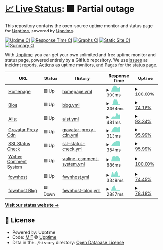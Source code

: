 # [📈 Live Status](https://status.dlya.top): <!--live status--> **🟧 Partial outage**

This repository contains the open-source uptime monitor and status page for [Upptime](https://upptime.js.org), powered by [Upptime](https://github.com/upptime/upptime).

[![Uptime CI](https://github.com/Guangsudalao/uptime/workflows/Uptime%20CI/badge.svg)](https://github.com/Guangsudalao/uptime/actions?query=workflow%3A%22Uptime+CI%22)
[![Response Time CI](https://github.com/Guangsudalao/uptime/workflows/Response%20Time%20CI/badge.svg)](https://github.com/Guangsudalao/uptime/actions?query=workflow%3A%22Response+Time+CI%22)
[![Graphs CI](https://github.com/Guangsudalao/uptime/workflows/Graphs%20CI/badge.svg)](https://github.com/Guangsudalao/uptime/actions?query=workflow%3A%22Graphs+CI%22)
[![Static Site CI](https://github.com/Guangsudalao/uptime/workflows/Static%20Site%20CI/badge.svg)](https://github.com/Guangsudalao/uptime/actions?query=workflow%3A%22Static+Site+CI%22)
[![Summary CI](https://github.com/Guangsudalao/uptime/workflows/Summary%20CI/badge.svg)](https://github.com/Guangsudalao/uptime/actions?query=workflow%3A%22Summary+CI%22)

With [Upptime](https://upptime.js.org), you can get your own unlimited and free uptime monitor and status page, powered entirely by a GitHub repository. We use [Issues](https://github.com/upptime/upptime/issues) as incident reports, [Actions](https://github.com/Guangsudalao/uptime/actions) as uptime monitors, and [Pages](https://status.dlya.top) for the status page.

<!--start: status pages-->
<!-- This summary is generated by Upptime (https://github.com/upptime/upptime) -->
<!-- Do not edit this manually, your changes will be overwritten -->
<!-- prettier-ignore -->
| URL | Status | History | Response Time | Uptime |
| --- | ------ | ------- | ------------- | ------ |
| <img alt="" src="https://icons.duckduckgo.com/ip3/www.dlya.top.ico" height="13"> [Homepage](https://www.dlya.top) | 🟩 Up | [homepage.yml](https://github.com/Guangsudalao/uptime/commits/HEAD/history/homepage.yml) | <details><summary><img alt="Response time graph" src="./graphs/homepage/response-time-week.png" height="20"> 309ms</summary><br><a href="https://status-action.dlya.top/history/homepage"><img alt="Response time 309" src="https://img.shields.io/endpoint?url=https%3A%2F%2Fraw.githubusercontent.com%2FGuangsudalao%2Fuptime%2FHEAD%2Fapi%2Fhomepage%2Fresponse-time.json"></a><br><a href="https://status-action.dlya.top/history/homepage"><img alt="24-hour response time 309" src="https://img.shields.io/endpoint?url=https%3A%2F%2Fraw.githubusercontent.com%2FGuangsudalao%2Fuptime%2FHEAD%2Fapi%2Fhomepage%2Fresponse-time-day.json"></a><br><a href="https://status-action.dlya.top/history/homepage"><img alt="7-day response time 309" src="https://img.shields.io/endpoint?url=https%3A%2F%2Fraw.githubusercontent.com%2FGuangsudalao%2Fuptime%2FHEAD%2Fapi%2Fhomepage%2Fresponse-time-week.json"></a><br><a href="https://status-action.dlya.top/history/homepage"><img alt="30-day response time 309" src="https://img.shields.io/endpoint?url=https%3A%2F%2Fraw.githubusercontent.com%2FGuangsudalao%2Fuptime%2FHEAD%2Fapi%2Fhomepage%2Fresponse-time-month.json"></a><br><a href="https://status-action.dlya.top/history/homepage"><img alt="1-year response time 309" src="https://img.shields.io/endpoint?url=https%3A%2F%2Fraw.githubusercontent.com%2FGuangsudalao%2Fuptime%2FHEAD%2Fapi%2Fhomepage%2Fresponse-time-year.json"></a></details> | <details><summary><a href="https://status-action.dlya.top/history/homepage">100.00%</a></summary><a href="https://status-action.dlya.top/history/homepage"><img alt="All-time uptime 100.00%" src="https://img.shields.io/endpoint?url=https%3A%2F%2Fraw.githubusercontent.com%2FGuangsudalao%2Fuptime%2FHEAD%2Fapi%2Fhomepage%2Fuptime.json"></a><br><a href="https://status-action.dlya.top/history/homepage"><img alt="24-hour uptime 100.00%" src="https://img.shields.io/endpoint?url=https%3A%2F%2Fraw.githubusercontent.com%2FGuangsudalao%2Fuptime%2FHEAD%2Fapi%2Fhomepage%2Fuptime-day.json"></a><br><a href="https://status-action.dlya.top/history/homepage"><img alt="7-day uptime 100.00%" src="https://img.shields.io/endpoint?url=https%3A%2F%2Fraw.githubusercontent.com%2FGuangsudalao%2Fuptime%2FHEAD%2Fapi%2Fhomepage%2Fuptime-week.json"></a><br><a href="https://status-action.dlya.top/history/homepage"><img alt="30-day uptime 100.00%" src="https://img.shields.io/endpoint?url=https%3A%2F%2Fraw.githubusercontent.com%2FGuangsudalao%2Fuptime%2FHEAD%2Fapi%2Fhomepage%2Fuptime-month.json"></a><br><a href="https://status-action.dlya.top/history/homepage"><img alt="1-year uptime 100.00%" src="https://img.shields.io/endpoint?url=https%3A%2F%2Fraw.githubusercontent.com%2FGuangsudalao%2Fuptime%2FHEAD%2Fapi%2Fhomepage%2Fuptime-year.json"></a></details>
| <img alt="" src="https://icons.duckduckgo.com/ip3/blog.dlya.top.ico" height="13"> [Blog](https://blog.dlya.top) | 🟩 Up | [blog.yml](https://github.com/Guangsudalao/uptime/commits/HEAD/history/blog.yml) | <details><summary><img alt="Response time graph" src="./graphs/blog/response-time-week.png" height="20"> 2364ms</summary><br><a href="https://status-action.dlya.top/history/blog"><img alt="Response time 2364" src="https://img.shields.io/endpoint?url=https%3A%2F%2Fraw.githubusercontent.com%2FGuangsudalao%2Fuptime%2FHEAD%2Fapi%2Fblog%2Fresponse-time.json"></a><br><a href="https://status-action.dlya.top/history/blog"><img alt="24-hour response time 2364" src="https://img.shields.io/endpoint?url=https%3A%2F%2Fraw.githubusercontent.com%2FGuangsudalao%2Fuptime%2FHEAD%2Fapi%2Fblog%2Fresponse-time-day.json"></a><br><a href="https://status-action.dlya.top/history/blog"><img alt="7-day response time 2364" src="https://img.shields.io/endpoint?url=https%3A%2F%2Fraw.githubusercontent.com%2FGuangsudalao%2Fuptime%2FHEAD%2Fapi%2Fblog%2Fresponse-time-week.json"></a><br><a href="https://status-action.dlya.top/history/blog"><img alt="30-day response time 2364" src="https://img.shields.io/endpoint?url=https%3A%2F%2Fraw.githubusercontent.com%2FGuangsudalao%2Fuptime%2FHEAD%2Fapi%2Fblog%2Fresponse-time-month.json"></a><br><a href="https://status-action.dlya.top/history/blog"><img alt="1-year response time 2364" src="https://img.shields.io/endpoint?url=https%3A%2F%2Fraw.githubusercontent.com%2FGuangsudalao%2Fuptime%2FHEAD%2Fapi%2Fblog%2Fresponse-time-year.json"></a></details> | <details><summary><a href="https://status-action.dlya.top/history/blog">74.16%</a></summary><a href="https://status-action.dlya.top/history/blog"><img alt="All-time uptime 74.16%" src="https://img.shields.io/endpoint?url=https%3A%2F%2Fraw.githubusercontent.com%2FGuangsudalao%2Fuptime%2FHEAD%2Fapi%2Fblog%2Fuptime.json"></a><br><a href="https://status-action.dlya.top/history/blog"><img alt="24-hour uptime 74.16%" src="https://img.shields.io/endpoint?url=https%3A%2F%2Fraw.githubusercontent.com%2FGuangsudalao%2Fuptime%2FHEAD%2Fapi%2Fblog%2Fuptime-day.json"></a><br><a href="https://status-action.dlya.top/history/blog"><img alt="7-day uptime 74.16%" src="https://img.shields.io/endpoint?url=https%3A%2F%2Fraw.githubusercontent.com%2FGuangsudalao%2Fuptime%2FHEAD%2Fapi%2Fblog%2Fuptime-week.json"></a><br><a href="https://status-action.dlya.top/history/blog"><img alt="30-day uptime 74.16%" src="https://img.shields.io/endpoint?url=https%3A%2F%2Fraw.githubusercontent.com%2FGuangsudalao%2Fuptime%2FHEAD%2Fapi%2Fblog%2Fuptime-month.json"></a><br><a href="https://status-action.dlya.top/history/blog"><img alt="1-year uptime 74.16%" src="https://img.shields.io/endpoint?url=https%3A%2F%2Fraw.githubusercontent.com%2FGuangsudalao%2Fuptime%2FHEAD%2Fapi%2Fblog%2Fuptime-year.json"></a></details>
| <img alt="" src="https://icons.duckduckgo.com/ip3/file.dlya.top.ico" height="13"> [Alist](https://file.dlya.top) | 🟩 Up | [alist.yml](https://github.com/Guangsudalao/uptime/commits/HEAD/history/alist.yml) | <details><summary><img alt="Response time graph" src="./graphs/alist/response-time-week.png" height="20"> 481ms</summary><br><a href="https://status-action.dlya.top/history/alist"><img alt="Response time 481" src="https://img.shields.io/endpoint?url=https%3A%2F%2Fraw.githubusercontent.com%2FGuangsudalao%2Fuptime%2FHEAD%2Fapi%2Falist%2Fresponse-time.json"></a><br><a href="https://status-action.dlya.top/history/alist"><img alt="24-hour response time 481" src="https://img.shields.io/endpoint?url=https%3A%2F%2Fraw.githubusercontent.com%2FGuangsudalao%2Fuptime%2FHEAD%2Fapi%2Falist%2Fresponse-time-day.json"></a><br><a href="https://status-action.dlya.top/history/alist"><img alt="7-day response time 481" src="https://img.shields.io/endpoint?url=https%3A%2F%2Fraw.githubusercontent.com%2FGuangsudalao%2Fuptime%2FHEAD%2Fapi%2Falist%2Fresponse-time-week.json"></a><br><a href="https://status-action.dlya.top/history/alist"><img alt="30-day response time 481" src="https://img.shields.io/endpoint?url=https%3A%2F%2Fraw.githubusercontent.com%2FGuangsudalao%2Fuptime%2FHEAD%2Fapi%2Falist%2Fresponse-time-month.json"></a><br><a href="https://status-action.dlya.top/history/alist"><img alt="1-year response time 481" src="https://img.shields.io/endpoint?url=https%3A%2F%2Fraw.githubusercontent.com%2FGuangsudalao%2Fuptime%2FHEAD%2Fapi%2Falist%2Fresponse-time-year.json"></a></details> | <details><summary><a href="https://status-action.dlya.top/history/alist">93.34%</a></summary><a href="https://status-action.dlya.top/history/alist"><img alt="All-time uptime 93.34%" src="https://img.shields.io/endpoint?url=https%3A%2F%2Fraw.githubusercontent.com%2FGuangsudalao%2Fuptime%2FHEAD%2Fapi%2Falist%2Fuptime.json"></a><br><a href="https://status-action.dlya.top/history/alist"><img alt="24-hour uptime 93.34%" src="https://img.shields.io/endpoint?url=https%3A%2F%2Fraw.githubusercontent.com%2FGuangsudalao%2Fuptime%2FHEAD%2Fapi%2Falist%2Fuptime-day.json"></a><br><a href="https://status-action.dlya.top/history/alist"><img alt="7-day uptime 93.34%" src="https://img.shields.io/endpoint?url=https%3A%2F%2Fraw.githubusercontent.com%2FGuangsudalao%2Fuptime%2FHEAD%2Fapi%2Falist%2Fuptime-week.json"></a><br><a href="https://status-action.dlya.top/history/alist"><img alt="30-day uptime 93.34%" src="https://img.shields.io/endpoint?url=https%3A%2F%2Fraw.githubusercontent.com%2FGuangsudalao%2Fuptime%2FHEAD%2Fapi%2Falist%2Fuptime-month.json"></a><br><a href="https://status-action.dlya.top/history/alist"><img alt="1-year uptime 93.34%" src="https://img.shields.io/endpoint?url=https%3A%2F%2Fraw.githubusercontent.com%2FGuangsudalao%2Fuptime%2FHEAD%2Fapi%2Falist%2Fuptime-year.json"></a></details>
| <img alt="" src="https://icons.duckduckgo.com/ip3/avatar.dlya.top.ico" height="13"> [Gravatar Proxy Cdn](https://avatar.dlya.top) | 🟩 Up | [gravatar-proxy-cdn.yml](https://github.com/Guangsudalao/uptime/commits/HEAD/history/gravatar-proxy-cdn.yml) | <details><summary><img alt="Response time graph" src="./graphs/gravatar-proxy-cdn/response-time-week.png" height="20"> 313ms</summary><br><a href="https://status-action.dlya.top/history/gravatar-proxy-cdn"><img alt="Response time 313" src="https://img.shields.io/endpoint?url=https%3A%2F%2Fraw.githubusercontent.com%2FGuangsudalao%2Fuptime%2FHEAD%2Fapi%2Fgravatar-proxy-cdn%2Fresponse-time.json"></a><br><a href="https://status-action.dlya.top/history/gravatar-proxy-cdn"><img alt="24-hour response time 313" src="https://img.shields.io/endpoint?url=https%3A%2F%2Fraw.githubusercontent.com%2FGuangsudalao%2Fuptime%2FHEAD%2Fapi%2Fgravatar-proxy-cdn%2Fresponse-time-day.json"></a><br><a href="https://status-action.dlya.top/history/gravatar-proxy-cdn"><img alt="7-day response time 313" src="https://img.shields.io/endpoint?url=https%3A%2F%2Fraw.githubusercontent.com%2FGuangsudalao%2Fuptime%2FHEAD%2Fapi%2Fgravatar-proxy-cdn%2Fresponse-time-week.json"></a><br><a href="https://status-action.dlya.top/history/gravatar-proxy-cdn"><img alt="30-day response time 313" src="https://img.shields.io/endpoint?url=https%3A%2F%2Fraw.githubusercontent.com%2FGuangsudalao%2Fuptime%2FHEAD%2Fapi%2Fgravatar-proxy-cdn%2Fresponse-time-month.json"></a><br><a href="https://status-action.dlya.top/history/gravatar-proxy-cdn"><img alt="1-year response time 313" src="https://img.shields.io/endpoint?url=https%3A%2F%2Fraw.githubusercontent.com%2FGuangsudalao%2Fuptime%2FHEAD%2Fapi%2Fgravatar-proxy-cdn%2Fresponse-time-year.json"></a></details> | <details><summary><a href="https://status-action.dlya.top/history/gravatar-proxy-cdn">95.99%</a></summary><a href="https://status-action.dlya.top/history/gravatar-proxy-cdn"><img alt="All-time uptime 95.99%" src="https://img.shields.io/endpoint?url=https%3A%2F%2Fraw.githubusercontent.com%2FGuangsudalao%2Fuptime%2FHEAD%2Fapi%2Fgravatar-proxy-cdn%2Fuptime.json"></a><br><a href="https://status-action.dlya.top/history/gravatar-proxy-cdn"><img alt="24-hour uptime 95.99%" src="https://img.shields.io/endpoint?url=https%3A%2F%2Fraw.githubusercontent.com%2FGuangsudalao%2Fuptime%2FHEAD%2Fapi%2Fgravatar-proxy-cdn%2Fuptime-day.json"></a><br><a href="https://status-action.dlya.top/history/gravatar-proxy-cdn"><img alt="7-day uptime 95.99%" src="https://img.shields.io/endpoint?url=https%3A%2F%2Fraw.githubusercontent.com%2FGuangsudalao%2Fuptime%2FHEAD%2Fapi%2Fgravatar-proxy-cdn%2Fuptime-week.json"></a><br><a href="https://status-action.dlya.top/history/gravatar-proxy-cdn"><img alt="30-day uptime 95.99%" src="https://img.shields.io/endpoint?url=https%3A%2F%2Fraw.githubusercontent.com%2FGuangsudalao%2Fuptime%2FHEAD%2Fapi%2Fgravatar-proxy-cdn%2Fuptime-month.json"></a><br><a href="https://status-action.dlya.top/history/gravatar-proxy-cdn"><img alt="1-year uptime 95.99%" src="https://img.shields.io/endpoint?url=https%3A%2F%2Fraw.githubusercontent.com%2FGuangsudalao%2Fuptime%2FHEAD%2Fapi%2Fgravatar-proxy-cdn%2Fuptime-year.json"></a></details>
| <img alt="" src="https://icons.duckduckgo.com/ip3/ssl.dlya.top.ico" height="13"> [SSL Status Check](https://ssl.dlya.top) | 🟩 Up | [ssl-status-check.yml](https://github.com/Guangsudalao/uptime/commits/HEAD/history/ssl-status-check.yml) | <details><summary><img alt="Response time graph" src="./graphs/ssl-status-check/response-time-week.png" height="20"> 354ms</summary><br><a href="https://status-action.dlya.top/history/ssl-status-check"><img alt="Response time 354" src="https://img.shields.io/endpoint?url=https%3A%2F%2Fraw.githubusercontent.com%2FGuangsudalao%2Fuptime%2FHEAD%2Fapi%2Fssl-status-check%2Fresponse-time.json"></a><br><a href="https://status-action.dlya.top/history/ssl-status-check"><img alt="24-hour response time 354" src="https://img.shields.io/endpoint?url=https%3A%2F%2Fraw.githubusercontent.com%2FGuangsudalao%2Fuptime%2FHEAD%2Fapi%2Fssl-status-check%2Fresponse-time-day.json"></a><br><a href="https://status-action.dlya.top/history/ssl-status-check"><img alt="7-day response time 354" src="https://img.shields.io/endpoint?url=https%3A%2F%2Fraw.githubusercontent.com%2FGuangsudalao%2Fuptime%2FHEAD%2Fapi%2Fssl-status-check%2Fresponse-time-week.json"></a><br><a href="https://status-action.dlya.top/history/ssl-status-check"><img alt="30-day response time 354" src="https://img.shields.io/endpoint?url=https%3A%2F%2Fraw.githubusercontent.com%2FGuangsudalao%2Fuptime%2FHEAD%2Fapi%2Fssl-status-check%2Fresponse-time-month.json"></a><br><a href="https://status-action.dlya.top/history/ssl-status-check"><img alt="1-year response time 354" src="https://img.shields.io/endpoint?url=https%3A%2F%2Fraw.githubusercontent.com%2FGuangsudalao%2Fuptime%2FHEAD%2Fapi%2Fssl-status-check%2Fresponse-time-year.json"></a></details> | <details><summary><a href="https://status-action.dlya.top/history/ssl-status-check">95.99%</a></summary><a href="https://status-action.dlya.top/history/ssl-status-check"><img alt="All-time uptime 95.99%" src="https://img.shields.io/endpoint?url=https%3A%2F%2Fraw.githubusercontent.com%2FGuangsudalao%2Fuptime%2FHEAD%2Fapi%2Fssl-status-check%2Fuptime.json"></a><br><a href="https://status-action.dlya.top/history/ssl-status-check"><img alt="24-hour uptime 95.99%" src="https://img.shields.io/endpoint?url=https%3A%2F%2Fraw.githubusercontent.com%2FGuangsudalao%2Fuptime%2FHEAD%2Fapi%2Fssl-status-check%2Fuptime-day.json"></a><br><a href="https://status-action.dlya.top/history/ssl-status-check"><img alt="7-day uptime 95.99%" src="https://img.shields.io/endpoint?url=https%3A%2F%2Fraw.githubusercontent.com%2FGuangsudalao%2Fuptime%2FHEAD%2Fapi%2Fssl-status-check%2Fuptime-week.json"></a><br><a href="https://status-action.dlya.top/history/ssl-status-check"><img alt="30-day uptime 95.99%" src="https://img.shields.io/endpoint?url=https%3A%2F%2Fraw.githubusercontent.com%2FGuangsudalao%2Fuptime%2FHEAD%2Fapi%2Fssl-status-check%2Fuptime-month.json"></a><br><a href="https://status-action.dlya.top/history/ssl-status-check"><img alt="1-year uptime 95.99%" src="https://img.shields.io/endpoint?url=https%3A%2F%2Fraw.githubusercontent.com%2FGuangsudalao%2Fuptime%2FHEAD%2Fapi%2Fssl-status-check%2Fuptime-year.json"></a></details>
| <img alt="" src="https://icons.duckduckgo.com/ip3/waline.comment.dlya.top.ico" height="13"> [Waline Comment System](https://waline.comment.dlya.top) | 🟩 Up | [waline-comment-system.yml](https://github.com/Guangsudalao/uptime/commits/HEAD/history/waline-comment-system.yml) | <details><summary><img alt="Response time graph" src="./graphs/waline-comment-system/response-time-week.png" height="20"> 886ms</summary><br><a href="https://status-action.dlya.top/history/waline-comment-system"><img alt="Response time 886" src="https://img.shields.io/endpoint?url=https%3A%2F%2Fraw.githubusercontent.com%2FGuangsudalao%2Fuptime%2FHEAD%2Fapi%2Fwaline-comment-system%2Fresponse-time.json"></a><br><a href="https://status-action.dlya.top/history/waline-comment-system"><img alt="24-hour response time 886" src="https://img.shields.io/endpoint?url=https%3A%2F%2Fraw.githubusercontent.com%2FGuangsudalao%2Fuptime%2FHEAD%2Fapi%2Fwaline-comment-system%2Fresponse-time-day.json"></a><br><a href="https://status-action.dlya.top/history/waline-comment-system"><img alt="7-day response time 886" src="https://img.shields.io/endpoint?url=https%3A%2F%2Fraw.githubusercontent.com%2FGuangsudalao%2Fuptime%2FHEAD%2Fapi%2Fwaline-comment-system%2Fresponse-time-week.json"></a><br><a href="https://status-action.dlya.top/history/waline-comment-system"><img alt="30-day response time 886" src="https://img.shields.io/endpoint?url=https%3A%2F%2Fraw.githubusercontent.com%2FGuangsudalao%2Fuptime%2FHEAD%2Fapi%2Fwaline-comment-system%2Fresponse-time-month.json"></a><br><a href="https://status-action.dlya.top/history/waline-comment-system"><img alt="1-year response time 886" src="https://img.shields.io/endpoint?url=https%3A%2F%2Fraw.githubusercontent.com%2FGuangsudalao%2Fuptime%2FHEAD%2Fapi%2Fwaline-comment-system%2Fresponse-time-year.json"></a></details> | <details><summary><a href="https://status-action.dlya.top/history/waline-comment-system">100.00%</a></summary><a href="https://status-action.dlya.top/history/waline-comment-system"><img alt="All-time uptime 100.00%" src="https://img.shields.io/endpoint?url=https%3A%2F%2Fraw.githubusercontent.com%2FGuangsudalao%2Fuptime%2FHEAD%2Fapi%2Fwaline-comment-system%2Fuptime.json"></a><br><a href="https://status-action.dlya.top/history/waline-comment-system"><img alt="24-hour uptime 100.00%" src="https://img.shields.io/endpoint?url=https%3A%2F%2Fraw.githubusercontent.com%2FGuangsudalao%2Fuptime%2FHEAD%2Fapi%2Fwaline-comment-system%2Fuptime-day.json"></a><br><a href="https://status-action.dlya.top/history/waline-comment-system"><img alt="7-day uptime 100.00%" src="https://img.shields.io/endpoint?url=https%3A%2F%2Fraw.githubusercontent.com%2FGuangsudalao%2Fuptime%2FHEAD%2Fapi%2Fwaline-comment-system%2Fuptime-week.json"></a><br><a href="https://status-action.dlya.top/history/waline-comment-system"><img alt="30-day uptime 100.00%" src="https://img.shields.io/endpoint?url=https%3A%2F%2Fraw.githubusercontent.com%2FGuangsudalao%2Fuptime%2FHEAD%2Fapi%2Fwaline-comment-system%2Fuptime-month.json"></a><br><a href="https://status-action.dlya.top/history/waline-comment-system"><img alt="1-year uptime 100.00%" src="https://img.shields.io/endpoint?url=https%3A%2F%2Fraw.githubusercontent.com%2FGuangsudalao%2Fuptime%2FHEAD%2Fapi%2Fwaline-comment-system%2Fuptime-year.json"></a></details>
| <img alt="" src="https://icons.duckduckgo.com/ip3/fownhost.ga.ico" height="13"> [fownhost](https://fownhost.ga) | 🟩 Up | [fownhost.yml](https://github.com/Guangsudalao/uptime/commits/HEAD/history/fownhost.yml) | <details><summary><img alt="Response time graph" src="./graphs/fownhost/response-time-week.png" height="20"> 3349ms</summary><br><a href="https://status-action.dlya.top/history/fownhost"><img alt="Response time 3349" src="https://img.shields.io/endpoint?url=https%3A%2F%2Fraw.githubusercontent.com%2FGuangsudalao%2Fuptime%2FHEAD%2Fapi%2Ffownhost%2Fresponse-time.json"></a><br><a href="https://status-action.dlya.top/history/fownhost"><img alt="24-hour response time 3349" src="https://img.shields.io/endpoint?url=https%3A%2F%2Fraw.githubusercontent.com%2FGuangsudalao%2Fuptime%2FHEAD%2Fapi%2Ffownhost%2Fresponse-time-day.json"></a><br><a href="https://status-action.dlya.top/history/fownhost"><img alt="7-day response time 3349" src="https://img.shields.io/endpoint?url=https%3A%2F%2Fraw.githubusercontent.com%2FGuangsudalao%2Fuptime%2FHEAD%2Fapi%2Ffownhost%2Fresponse-time-week.json"></a><br><a href="https://status-action.dlya.top/history/fownhost"><img alt="30-day response time 3349" src="https://img.shields.io/endpoint?url=https%3A%2F%2Fraw.githubusercontent.com%2FGuangsudalao%2Fuptime%2FHEAD%2Fapi%2Ffownhost%2Fresponse-time-month.json"></a><br><a href="https://status-action.dlya.top/history/fownhost"><img alt="1-year response time 3349" src="https://img.shields.io/endpoint?url=https%3A%2F%2Fraw.githubusercontent.com%2FGuangsudalao%2Fuptime%2FHEAD%2Fapi%2Ffownhost%2Fresponse-time-year.json"></a></details> | <details><summary><a href="https://status-action.dlya.top/history/fownhost">74.45%</a></summary><a href="https://status-action.dlya.top/history/fownhost"><img alt="All-time uptime 74.45%" src="https://img.shields.io/endpoint?url=https%3A%2F%2Fraw.githubusercontent.com%2FGuangsudalao%2Fuptime%2FHEAD%2Fapi%2Ffownhost%2Fuptime.json"></a><br><a href="https://status-action.dlya.top/history/fownhost"><img alt="24-hour uptime 74.45%" src="https://img.shields.io/endpoint?url=https%3A%2F%2Fraw.githubusercontent.com%2FGuangsudalao%2Fuptime%2FHEAD%2Fapi%2Ffownhost%2Fuptime-day.json"></a><br><a href="https://status-action.dlya.top/history/fownhost"><img alt="7-day uptime 74.45%" src="https://img.shields.io/endpoint?url=https%3A%2F%2Fraw.githubusercontent.com%2FGuangsudalao%2Fuptime%2FHEAD%2Fapi%2Ffownhost%2Fuptime-week.json"></a><br><a href="https://status-action.dlya.top/history/fownhost"><img alt="30-day uptime 74.45%" src="https://img.shields.io/endpoint?url=https%3A%2F%2Fraw.githubusercontent.com%2FGuangsudalao%2Fuptime%2FHEAD%2Fapi%2Ffownhost%2Fuptime-month.json"></a><br><a href="https://status-action.dlya.top/history/fownhost"><img alt="1-year uptime 74.45%" src="https://img.shields.io/endpoint?url=https%3A%2F%2Fraw.githubusercontent.com%2FGuangsudalao%2Fuptime%2FHEAD%2Fapi%2Ffownhost%2Fuptime-year.json"></a></details>
| <img alt="" src="https://icons.duckduckgo.com/ip3/blog.fownhost.ga.ico" height="13"> [fownhost Blog](http://blog.fownhost.ga) | 🟥 Down | [fownhost-blog.yml](https://github.com/Guangsudalao/uptime/commits/HEAD/history/fownhost-blog.yml) | <details><summary><img alt="Response time graph" src="./graphs/fownhost-blog/response-time-week.png" height="20"> 2887ms</summary><br><a href="https://status-action.dlya.top/history/fownhost-blog"><img alt="Response time 2887" src="https://img.shields.io/endpoint?url=https%3A%2F%2Fraw.githubusercontent.com%2FGuangsudalao%2Fuptime%2FHEAD%2Fapi%2Ffownhost-blog%2Fresponse-time.json"></a><br><a href="https://status-action.dlya.top/history/fownhost-blog"><img alt="24-hour response time 2887" src="https://img.shields.io/endpoint?url=https%3A%2F%2Fraw.githubusercontent.com%2FGuangsudalao%2Fuptime%2FHEAD%2Fapi%2Ffownhost-blog%2Fresponse-time-day.json"></a><br><a href="https://status-action.dlya.top/history/fownhost-blog"><img alt="7-day response time 2887" src="https://img.shields.io/endpoint?url=https%3A%2F%2Fraw.githubusercontent.com%2FGuangsudalao%2Fuptime%2FHEAD%2Fapi%2Ffownhost-blog%2Fresponse-time-week.json"></a><br><a href="https://status-action.dlya.top/history/fownhost-blog"><img alt="30-day response time 2887" src="https://img.shields.io/endpoint?url=https%3A%2F%2Fraw.githubusercontent.com%2FGuangsudalao%2Fuptime%2FHEAD%2Fapi%2Ffownhost-blog%2Fresponse-time-month.json"></a><br><a href="https://status-action.dlya.top/history/fownhost-blog"><img alt="1-year response time 2887" src="https://img.shields.io/endpoint?url=https%3A%2F%2Fraw.githubusercontent.com%2FGuangsudalao%2Fuptime%2FHEAD%2Fapi%2Ffownhost-blog%2Fresponse-time-year.json"></a></details> | <details><summary><a href="https://status-action.dlya.top/history/fownhost-blog">78.18%</a></summary><a href="https://status-action.dlya.top/history/fownhost-blog"><img alt="All-time uptime 78.18%" src="https://img.shields.io/endpoint?url=https%3A%2F%2Fraw.githubusercontent.com%2FGuangsudalao%2Fuptime%2FHEAD%2Fapi%2Ffownhost-blog%2Fuptime.json"></a><br><a href="https://status-action.dlya.top/history/fownhost-blog"><img alt="24-hour uptime 78.18%" src="https://img.shields.io/endpoint?url=https%3A%2F%2Fraw.githubusercontent.com%2FGuangsudalao%2Fuptime%2FHEAD%2Fapi%2Ffownhost-blog%2Fuptime-day.json"></a><br><a href="https://status-action.dlya.top/history/fownhost-blog"><img alt="7-day uptime 78.18%" src="https://img.shields.io/endpoint?url=https%3A%2F%2Fraw.githubusercontent.com%2FGuangsudalao%2Fuptime%2FHEAD%2Fapi%2Ffownhost-blog%2Fuptime-week.json"></a><br><a href="https://status-action.dlya.top/history/fownhost-blog"><img alt="30-day uptime 78.18%" src="https://img.shields.io/endpoint?url=https%3A%2F%2Fraw.githubusercontent.com%2FGuangsudalao%2Fuptime%2FHEAD%2Fapi%2Ffownhost-blog%2Fuptime-month.json"></a><br><a href="https://status-action.dlya.top/history/fownhost-blog"><img alt="1-year uptime 78.18%" src="https://img.shields.io/endpoint?url=https%3A%2F%2Fraw.githubusercontent.com%2FGuangsudalao%2Fuptime%2FHEAD%2Fapi%2Ffownhost-blog%2Fuptime-year.json"></a></details>

<!--end: status pages-->

[**Visit our status website →**](https://status.dlya.top)

## 📄 License

- Powered by: [Upptime](https://github.com/upptime/upptime)
- Code: [MIT](./LICENSE) © [Upptime](https://upptime.js.org)
- Data in the `./history` directory: [Open Database License](https://opendatacommons.org/licenses/odbl/1-0/)

